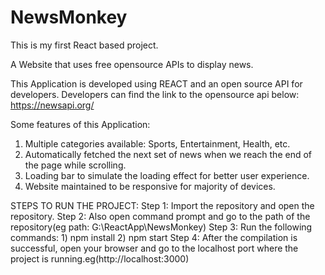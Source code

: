 # NewsMonkey
This is my first React based project.

A Website that uses free opensource APIs to display news. 

This Application is developed using REACT and an open source API for developers.
Developers can find the link to the opensource api below:
https://newsapi.org/

Some features of this Application:
1) Multiple categories available: Sports, Entertainment, Health, etc.
2) Automatically fetched the next set of news when we reach the end of the page while scrolling.
3) Loading bar to simulate the loading effect for better user experience.
4) Website maintained to be responsive for majority of devices.


STEPS TO RUN THE PROJECT:
Step 1: Import the repository and open the repository.
Step 2: Also open command prompt and go to the path of the repository(eg path: G:\ReactApp\NewsMonkey)
Step 3: Run the following commands:
        1) npm install
        2) npm start
Step 4: After the compilation is successful, open your browser and go to the localhost port where the project is running.eg(http://localhost:3000)


